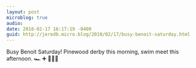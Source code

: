 ```yaml
---
layout: post
microblog: true
audio: 
date: 2018-02-17 16:17:19 -0400
guid: http://jeredb.micro.blog/2018/02/17/busy-benoit-saturday.html
---
```

Busy Benoit Saturday! Pinewood derby this morning, swim meet this afternoon. 🏎 ➕ 🏊🏻‍♀️
